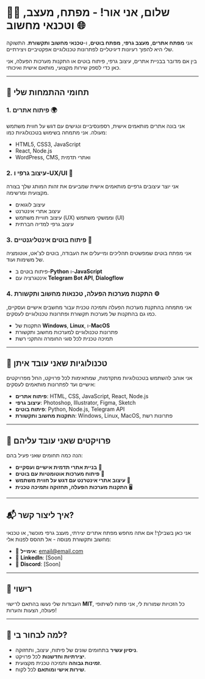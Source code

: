 # 👨‍💻 שלום, אני אור! - מפתח, מעצב, וטכנאי מחשוב 🌐

אני **מפתח אתרים**, **מעצב גרפי**, **מפתח בוטים**, ו-**טכנאי מחשוב ותקשורת**. התשוקה שלי היא להפוך רעיונות דיגיטליים לפתרונות טכנולוגיים אפקטיביים ויצירתיים. 

בין אם מדובר בבניית אתרים, עיצוב גרפי, פיתוח בוטים או התקנות מערכות הפעלה, אני כאן כדי לספק שירות מקצועי, מותאם אישית ואיכותי.

---

## 🌟 תחומי ההתמחות שלי

### 1. **פיתוח אתרים** 🌍
אני בונה אתרים מותאמים אישית, רספונסיביים ונגישים עם דגש על חווית משתמש מעולה. אני מתמחה בשימוש בטכנולוגיות כמו:
- HTML5, CSS3, JavaScript
- React, Node.js
- WordPress, CMS, ואתרי תדמית

### 2. **עיצוב גרפי ו-UX/UI** 🎨
אני יוצר עיצובים גרפיים מותאמים אישית שמביעים את זהות המותג שלך בצורה מקצועית ומרשימה.
- עיצוב לוגואים
- עיצוב אתרי אינטרנט
- עיצוב חוויית משתמש (UX) וממשקי משתמש (UI)
- עיצוב גרפי למדיה חברתית

### 3. **פיתוח בוטים אינטליגנטיים** 🤖
אני מפתח בוטים שמפשטים תהליכים ומייעלים את העבודה, בוטים לצ'אט, אוטומציה של משימות ועוד.
- פיתוח בוטים ב-**Python** ו-**JavaScript**
- אינטגרציה עם **Telegram Bot API**, **Dialogflow**

### 4. **התקנות מערכות הפעלה, טכנאות מחשוב ותקשורת** ⚙️
אני מתמחה בהתקנת מערכות הפעלה ותמיכה טכנית עבור מחשבים אישיים ועסקיים, כמו גם בהתקנות של מערכות תקשורת ופתרונות טכנולוגיים לעסקים.
- התקנות של **Windows**, **Linux**, ו-**MacOS**
- פתרונות טכנולוגיים למערכות מחשוב ותקשורת
- תמיכה טכנית לכל סוגי החומרה והתקני רשת

---

## 🔧 טכנולוגיות שאני עובד איתן
אני אוהב להשתמש בטכנולוגיות מתקדמות, שמתאימות לכל פרויקט, החל מפרויקטים אישיים ועד לפתרונות מותאמים לעסקים:
- **פיתוח אתרים**: HTML, CSS, JavaScript, React, Node.js
- **עיצוב גרפי**: Photoshop, Illustrator, Figma, Sketch
- **פיתוח בוטים**: Python, Node.js, Telegram API
- **התקנות מחשוב ותקשורת**: Windows, Linux, MacOS, פתרונות רשת

---

## 🚀 פרויקטים שאני עובד עליהם
הנה כמה תחומים שאני פעיל בהם:
- **בניית אתרי תדמית אישיים ועסקיים** 💼
- **פיתוח מערכות אוטומטיות עם בוטים** 🤖
- **עיצוב אתרי אינטרנט עם דגש על חווית משתמש** 🎨
- **התקנות מערכות הפעלה, תחזוקה ותמיכה טכנית** 🖥️

---

## 📬 איך ליצור קשר?
אני כאן בשבילך! אם אתה מחפש מפתח אתרים יצירתי, מעצב גרפי מוכשר, או טכנאי מחשוב ותקשורת מנוסה - אל תהסס לפנות אלי:
- 📧 **אימייל**: [email@email.com](orhakim441@gmail.com)
- 💼 **LinkedIn**: [Soon]
- 📱 **Discord**: [Soon]

---

## 📜 רישוי
העבודות שלי נעשו בהתאם לרישוי **MIT**, כל הזכויות שמורות לי, אני פתוח לשיתופי פעולה, הצעות והערות!

---

## 🌟 למה לבחור בי?
- **ניסיון עשיר** בתחומים שונים של פיתוח, עיצוב, ותחזוקה.
- **יצירתיות וחדשנות** לכל פרויקט.
- **זמינות גבוהה** ותמיכה טכנית מקצועית.
- **שירות אישי ומותאם** לכל לקוח.
